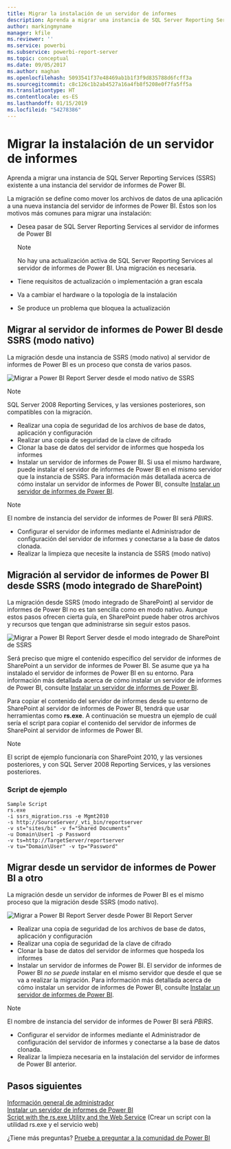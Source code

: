 ```yaml
---
title: Migrar la instalación de un servidor de informes
description: Aprenda a migrar una instancia de SQL Server Reporting Services existente a una instancia del servidor de informes de Power BI.
author: markingmyname
manager: kfile
ms.reviewer: ''
ms.service: powerbi
ms.subservice: powerbi-report-server
ms.topic: conceptual
ms.date: 09/05/2017
ms.author: maghan
ms.openlocfilehash: 5093541f37e48469ab1b1f3f9d835788d6fcff3a
ms.sourcegitcommit: c8c126c1b2ab4527a16a4fb8f5208e0f7fa5ff5a
ms.translationtype: HT
ms.contentlocale: es-ES
ms.lasthandoff: 01/15/2019
ms.locfileid: "54278386"
---
```

# <a name="migrate-a-report-server-installation"></a>Migrar la instalación de un servidor de informes
Aprenda a migrar una instancia de SQL Server Reporting Services (SSRS) existente a una instancia del servidor de informes de Power BI.

La migración se define como mover los archivos de datos de una aplicación a una nueva instancia del servidor de informes de Power BI. Éstos son los motivos más comunes para migrar una instalación:

* Desea pasar de SQL Server Reporting Services al servidor de informes de Power BI
  
  > [!NOTE]
  > No hay una actualización activa de SQL Server Reporting Services al servidor de informes de Power BI. Una migración es necesaria.
  > 
  > 
* Tiene requisitos de actualización o implementación a gran escala
* Va a cambiar el hardware o la topología de la instalación
* Se produce un problema que bloquea la actualización

## <a name="migrating-to-power-bi-report-server-from-ssrs-native-mode"></a>Migrar al servidor de informes de Power BI desde SSRS (modo nativo)
La migración desde una instancia de SSRS (modo nativo) al servidor de informes de Power BI es un proceso que consta de varios pasos.

![](media/migrate-report-server/migrate-from-ssrs-native.png "Migrar a Power BI Report Server desde el modo nativo de SSRS")

> [!NOTE]
> SQL Server 2008 Reporting Services, y las versiones posteriores, son compatibles con la migración.
> 
> 

* Realizar una copia de seguridad de los archivos de base de datos, aplicación y configuración
* Realizar una copia de seguridad de la clave de cifrado
* Clonar la base de datos del servidor de informes que hospeda los informes
* Instalar un servidor de informes de Power BI. Si usa el mismo hardware, puede instalar el servidor de informes de Power BI en el mismo servidor que la instancia de SSRS. Para información más detallada acerca de cómo instalar un servidor de informes de Power BI, consulte [Instalar un servidor de informes de Power BI](install-report-server.md).

> [!NOTE]
> El nombre de instancia del servidor de informes de Power BI será *PBIRS*.
> 
> 

* Configurar el servidor de informes mediante el Administrador de configuración del servidor de informes y conectarse a la base de datos clonada.
* Realizar la limpieza que necesite la instancia de SSRS (modo nativo)

## <a name="migration-to-power-bi-report-server-from-ssrs-sharepoint-integrated-mode"></a>Migración al servidor de informes de Power BI desde SSRS (modo integrado de SharePoint)
La migración desde SSRS (modo integrado de SharePoint) al servidor de informes de Power BI no es tan sencilla como en modo nativo. Aunque estos pasos ofrecen cierta guía, en SharePoint puede haber otros archivos y recursos que tengan que administrarse sin seguir estos pasos.

![](media/migrate-report-server/migrate-from-ssrs-sharepoint.png "Migrar a Power BI Report Server desde el modo integrado de SharePoint de SSRS")

Será preciso que migre el contenido específico del servidor de informes de SharePoint a un servidor de informes de Power BI. Se asume que ya ha instalado el servidor de informes de Power BI en su entorno. Para información más detallada acerca de cómo instalar un servidor de informes de Power BI, consulte [Instalar un servidor de informes de Power BI](install-report-server.md).

Para copiar el contenido del servidor de informes desde su entorno de SharePoint al servidor de informes de Power BI, tendrá que usar herramientas como **rs.exe**. A continuación se muestra un ejemplo de cuál sería el script para copiar el contenido del servidor de informes de SharePoint al servidor de informes de Power BI.

> [!NOTE]
> El script de ejemplo funcionaría con SharePoint 2010, y las versiones posteriores, y con SQL Server 2008 Reporting Services, y las versiones posteriores.
> 
> 

### <a name="sample-script"></a>Script de ejemplo
```
Sample Script
rs.exe
-i ssrs_migration.rss -e Mgmt2010
-s http://SourceServer/_vti_bin/reportserver
-v st="sites/bi" -v f="Shared Documents“
-u Domain\User1 -p Password
-v ts=http://TargetServer/reportserver
-v tu="Domain\User" -v tp="Password"
```

## <a name="migrateing-from-one-power-bi-report-server-to-another"></a>Migrar desde un servidor de informes de Power BI a otro
La migración desde un servidor de informes de Power BI es el mismo proceso que la migración desde SSRS (modo nativo).

![](media/migrate-report-server/migrate-from-pbirs.png "Migrar a Power BI Report Server desde Power BI Report Server")

* Realizar una copia de seguridad de los archivos de base de datos, aplicación y configuración
* Realizar una copia de seguridad de la clave de cifrado
* Clonar la base de datos del servidor de informes que hospeda los informes
* Instalar un servidor de informes de Power BI. El servidor de informes de Power BI *no se puede* instalar en el mismo servidor que desde el que se va a realizar la migración. Para información más detallada acerca de cómo instalar un servidor de informes de Power BI, consulte [Instalar un servidor de informes de Power BI](install-report-server.md).

> [!NOTE]
> El nombre de instancia del servidor de informes de Power BI será *PBIRS*.
> 
> 

* Configurar el servidor de informes mediante el Administrador de configuración del servidor de informes y conectarse a la base de datos clonada.
* Realizar la limpieza necesaria en la instalación del servidor de informes de Power BI anterior.

## <a name="next-steps"></a>Pasos siguientes
[Información general de administrador](admin-handbook-overview.md)  
[Instalar un servidor de informes de Power BI](install-report-server.md)  
[Script with the rs.exe Utility and the Web Service](https://docs.microsoft.com/sql/reporting-services/tools/script-with-the-rs-exe-utility-and-the-web-service) (Crear un script con la utilidad rs.exe y el servicio web)

¿Tiene más preguntas? [Pruebe a preguntar a la comunidad de Power BI](https://community.powerbi.com/)


